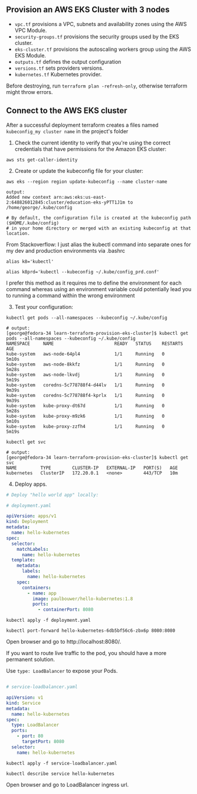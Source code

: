 ## Provision an AWS EKS Cluster with 3 nodes

* `vpc.tf` provisions a VPC, subnets and availability zones using the AWS VPC Module.
* `security-groups.tf` provisions the security groups used by the EKS cluster.
* `eks-cluster.tf` provisions the autoscaling workers group using the AWS EKS Module.
* `outputs.tf` defines the output configuration
* `versions.tf` sets providers versions.
*  `kubernetes.tf` Kubernetes provider.
  
Before destroying, run `terraform plan -refresh-only`, otherwise terraform might throw errors.





## Connect to the AWS EKS cluster

After a successful deployment terraform creates a files named `kubeconfig_my cluster name` in the project's folder 

1. Check the current identity to verify that you're using the correct credentials that have permissions for the Amazon EKS cluster:


`aws sts get-caller-identity`


2. Create or update the kubeconfig file for your cluster:


`aws eks --region region update-kubeconfig --name cluster-name`
```
output:
Added new context arn:aws:eks:us-east-2:648826012845:cluster/education-eks-yPTT1J1m to /home/george/.kube/config

# By default, the configuration file is created at the kubeconfig path ($HOME/.kube/config) 
# in your home directory or merged with an existing kubeconfig at that location.
```


From Stackoverflow:
I just alias the kubectl command into separate ones for my dev and production environments via .bashrc

`alias k8='kubectl'`

`alias k8prd='kubectl --kubeconfig ~/.kube/config_prd.conf'`

I prefer this method as it requires me to define the environment for each command
whereas using an environment variable could potentially lead you to running a command within the wrong environment


3. Test your configuration:


`kubectl get pods --all-namespaces --kubeconfig ~/.kube/config`
```
# output:
[george@fedora-34 learn-terraform-provision-eks-cluster]$ kubectl get pods --all-namespaces --kubeconfig ~/.kube/config 
NAMESPACE     NAME                       READY   STATUS    RESTARTS   AGE
kube-system   aws-node-64pl4             1/1     Running   0          5m10s
kube-system   aws-node-8kkfz             1/1     Running   0          5m28s
kube-system   aws-node-lkvdj             1/1     Running   0          5m19s
kube-system   coredns-5c778788f4-d44lv   1/1     Running   0          9m39s
kube-system   coredns-5c778788f4-kprlx   1/1     Running   0          9m39s
kube-system   kube-proxy-dt67d           1/1     Running   0          5m28s
kube-system   kube-proxy-m9zk6           1/1     Running   0          5m10s
kube-system   kube-proxy-zzfh4           1/1     Running   0          5m19s
```


`kubectl get svc`
```
# output:
[george@fedora-34 learn-terraform-provision-eks-cluster]$ kubectl get svc
NAME         TYPE        CLUSTER-IP   EXTERNAL-IP   PORT(S)   AGE
kubernetes   ClusterIP   172.20.0.1   <none>        443/TCP   10m
```

4. Deploy apps.

```yaml
# Deploy "hello world app" locally:

# deployment.yaml

apiVersion: apps/v1
kind: Deployment
metadata:
  name: hello-kubernetes
spec:
  selector:
    matchLabels:
      name: hello-kubernetes
  template:
    metadata:
      labels:
        name: hello-kubernetes
    spec:
      containers:
        - name: app
          image: paulbouwer/hello-kubernetes:1.8
          ports:
            - containerPort: 8080
```

`kubectl apply -f deployment.yaml`

`kubectl port-forward hello-kubernetes-6db5bf56c6-zbx6p 8080:8080`

Open browser and go to http://localhost:8080/.



If you want to route live traffic to the pod, you should have a more permanent solution.

Use `type: LoadBalancer` to expose your Pods.

```yaml

# service-loadbalancer.yaml

apiVersion: v1
kind: Service
metadata:
  name: hello-kubernetes
spec:
  type: LoadBalancer
  ports:
    - port: 80
      targetPort: 8080
  selector:
    name: hello-kubernetes
```

`kubectl apply -f service-loadbalancer.yaml`

`kubectl describe service hello-kubernetes`

Open browser and go to LoadBalancer ingress url.

